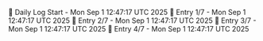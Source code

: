 📅 Daily Log Start - Mon Sep  1 12:47:17 UTC 2025
📌 Entry 1/7 - Mon Sep  1 12:47:17 UTC 2025
📌 Entry 2/7 - Mon Sep  1 12:47:17 UTC 2025
📌 Entry 3/7 - Mon Sep  1 12:47:17 UTC 2025
📌 Entry 4/7 - Mon Sep  1 12:47:17 UTC 2025

